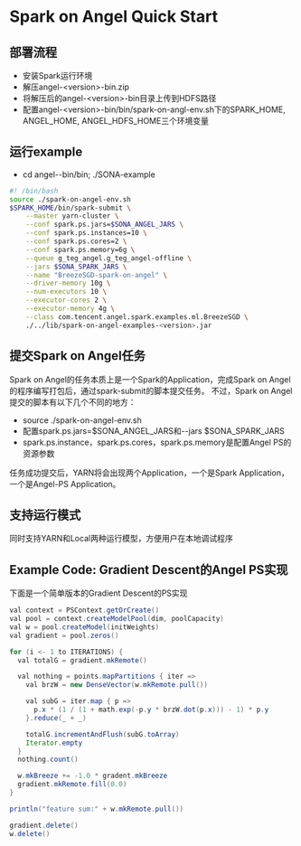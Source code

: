 # Spark on Angel Quick Start

## 部署流程
- 安装Spark运行环境
- 解压angel-\<version\>-bin.zip
- 将解压后的angel-\<version\>-bin目录上传到HDFS路径
- 配置angel-\<version\>-bin/bin/spark-on-angl-env.sh下的SPARK_HOME, ANGEL_HOME, ANGEL_HDFS_HOME三个环境变量

## 运行example
- cd angel-<version>-bin/bin; ./SONA-example

```bash
#! /bin/bash
source ./spark-on-angel-env.sh
$SPARK_HOME/bin/spark-submit \
    --master yarn-cluster \
    --conf spark.ps.jars=$SONA_ANGEL_JARS \
    --conf spark.ps.instances=10 \
    --conf spark.ps.cores=2 \
    --conf spark.ps.memory=6g \
    --queue g_teg_angel.g_teg_angel-offline \
    --jars $SONA_SPARK_JARS \
    --name "BreezeSGD-spark-on-angel" \
    --driver-memory 10g \
    --num-executors 10 \
    --executor-cores 2 \
    --executor-memory 4g \
    --class com.tencent.angel.spark.examples.ml.BreezeSGD \
    ./../lib/spark-on-angel-examples-<version>.jar
```

## 提交Spark on Angel任务
Spark on Angel的任务本质上是一个Spark的Application，完成Spark on Angel的程序编写打包后，通过spark-submit的脚本提交任务。
不过，Spark on Angel提交的脚本有以下几个不同的地方：
- source ./spark-on-angel-env.sh
- 配置spark.ps.jars=$SONA_ANGEL_JARS和--jars $SONA_SPARK_JARS
- spark.ps.instance，spark.ps.cores，spark.ps.memory是配置Angel PS的资源参数

任务成功提交后，YARN将会出现两个Application，一个是Spark Application， 一个是Angel-PS Application。

## 支持运行模式
同时支持YARN和Local两种运行模型，方便用户在本地调试程序

## Example Code: Gradient Descent的Angel PS实现

下面是一个简单版本的Gradient Descent的PS实现
```java
val context = PSContext.getOrCreate()
val pool = context.createModelPool(dim, poolCapacity)
val w = pool.createModel(initWeights)
val gradient = pool.zeros()

for (i <- 1 to ITERATIONS) {
  val totalG = gradient.mkRemote()

  val nothing = points.mapPartitions { iter =>
    val brzW = new DenseVector(w.mkRemote.pull())

    val subG = iter.map { p =>
      p.x * (1 / (1 + math.exp(-p.y * brzW.dot(p.x))) - 1) * p.y
    }.reduce(_ + _)

    totalG.incrementAndFlush(subG.toArray)
    Iterator.empty
  }
  nothing.count()

  w.mkBreeze += -1.0 * gradent.mkBreeze
  gradient.mkRemote.fill(0.0)
}

println("feature sum:" + w.mkRemote.pull())

gradient.delete()
w.delete()
```
